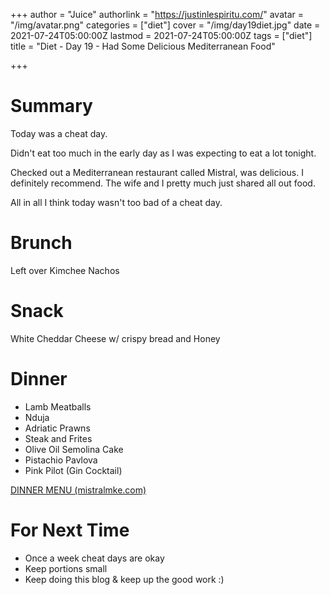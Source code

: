+++
author = "Juice"
authorlink = "https://justinlespiritu.com/"
avatar = "/img/avatar.png"
categories = ["diet"]
cover = "/img/day19diet.jpg"
date = 2021-07-24T05:00:00Z
lastmod = 2021-07-24T05:00:00Z
tags = ["diet"]
title = "Diet - Day 19 - Had Some Delicious Mediterranean Food"

+++
# Summary

Today was a cheat day.

Didn't eat too much in the early day as I was expecting to eat a lot tonight.

Checked out a Mediterranean restaurant called Mistral, was delicious.  I definitely recommend.  The wife and I pretty much just shared all out food.

All in all I think today wasn't too bad of a cheat day.

# Brunch

Left over Kimchee Nachos

# Snack

White Cheddar Cheese w/ crispy bread and Honey

# Dinner

* Lamb Meatballs
* Nduja
* Adriatic Prawns
* Steak and Frites
* Olive Oil Semolina Cake
* Pistachio Pavlova
* Pink Pilot (Gin Cocktail)

[DINNER MENU (mistralmke.com)](http://mistralmke.com/dinner-menu.html)

# For Next Time

* Once a week cheat days are okay
* Keep portions small
* Keep doing this blog & keep up the good work :)